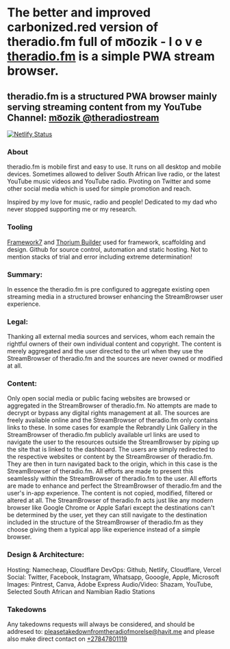# The better and improved carbonized.red version of theradio.fm full of mo͞ozik - l o v e [theradio.fm](https://theradio.fm) is a simple PWA stream browser.

## theradio.fm is a structured PWA browser mainly serving streaming content from my YouTube Channel: [mo͞ozik @theradiostream](https://www.youtube.com/@theradiostream)

[![Netlify Status](https://api.netlify.com/api/v1/badges/79651d84-a14a-4d70-88c7-aa18348782b7/deploy-status)](https://app.netlify.com/sites/theradio-fm/deploys)

### About
theradio.fm is mobile first and easy to use. It runs on all desktop and mobile devices. Sometimes allowed to deliver South African live radio, or the latest YouTube music videos and YouTube radio. Pivoting on Twitter and some other social media which is used for simple promotion and reach.

Inspired by my love for music, radio and people! Dedicated to my dad who never stopped supporting me or my research.

### Tooling
[Framework7](https://framework7.io) and [Thorium Builder](https://thoriumbuilder.com) used for framework, scaffolding and design. Github for source control, automation and static hosting.  Not to mention stacks of trial and error including extreme determination! 

### Summary:
In essence the theradio.fm is pre configured to aggregate existing open streaming media in a structured browser enhancing the StreamBrowser user experience.

### Legal:
Thanking all external media sources and services, whom each remain the rightful owners of their own individual content and copyright. The content is merely aggregated and the user directed to the url when they use the StreamBrowser of theradio.fm and the sources are never owned or modified at all.

### Content:
Only open social media or public facing websites are browsed or aggregated in the StreamBrowser of theradio.fm. No attempts are made to decrypt or bypass any digital rights management at all.  The sources are freely available online and the StreamBrowser of theradio.fm only contains links to these. In some cases for example the Rebrandly Link Gallery in the StreamBrowser of theradio.fm publicly available url links are used to navigate the user to the resources outside the StreamBrowser by piping up the site that is linked to the dashboard.  The users are simply redirected to the respective websites or content by the StreamBrowser of theradio.fm. They are then in turn navigated back to the origin, which in this case is the StreamBrowser of theradio.fm.  All efforts are made to present this seamlessly within the StreamBrowser of theradio.fm to the user. All efforts are made to enhance and perfect the StreamBrowser of theradio.fm and the user's in-app experience.  The content is not copied, modified, filtered or altered at all. The StreamBrowser of theradio.fn acts just like any modern browser like Google Chrome or Apple Safari except the destinations can't be determined by the user, yet they can still navigate to the destination included in the structure of the StreamBrowser of theradio.fm as they choose giving them a typical app like experience instead of a simple browser.

### Design & Architecture:

Hosting:      Namecheap, Cloudflare
DevOps:       Github, Netlify, Cloudflare, Vercel
Social:       Twitter, Facebook, Instagram, Whatsapp, Gooogle, Apple, Microsoft
Images:       Pintrest, Canva, Adobe Express
Audio/Video:  Shazam, YouTube, Selected South African and Namibian Radio Stations

### Takedowns
Any takedowns requests will always be considered, and should be addresed to: pleasetakedownfromtheradiofmorelse@havit.me and please also make direct contact on [+27847801119](tel:+27847801119)
